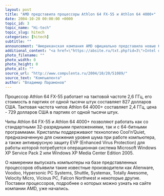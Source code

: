 ```yaml
---
layout: post
title: "AMD представила процессоры Athlon 64 FX-55 и Athlon 64 4000+"
date: 2004-10-20 00:00:00 +0000
topic_id: 3
topic_name: "Hi-tech"
topic_slug: hitech
categories: [hitech]
subtitle: ""
announcement: "Американская компания AMD официально представила новые 64-разрядные процессоры для настольных компьютеров Athlon 64 FX-55 и Athlon 64 4000+. Чипы изготавливаются по нормам 130-нанометровой технологии и оснащаются 1 Мб кэш-памяти второго уровня. Как отмечается в пресс-релизе, кристаллы Athlon 64 FX-55 ориентированы на использование, прежде всего, в мощных мультимедийных системах, тогда как процессоры Athlon 64 4000+ позиционируются в качестве базы для создания решений бизнес-класса."
additional_content: "<a href=\"https://absite.ru/txt.php?id=3\">Intel отказалась от выпуска процессора с частотой 4 ГГц</a>"
photo_filename: ""
photo_width: 0
photo_height: 0
photo_alt: ""
source_url: "http://www.compulenta.ru/2004/10/20/51089/"
source_text: "Компьюлента"
author: "Владимир Парамонов"
---
```

Процессор Athlon 64 FX-55 работает на тактовой частоте 2,6 ГГц, его стоимость в партиях от одной тысячи штук составляет 827 долларов США. Тактовая частота чипов Athlon 64 4000+ составляет 2,4 ГГц, цена - 729 долларов США в партиях от одной тысячи штук.

Чипы Athlon 64 FX-55 и Athlon 64 4000+ позволяют работать как со стандартными 32-разрядными приложениями, так и с 64-битными программами. Кристаллы поддерживают технологию Cool’n’Quiet, предназначенную для снижения уровня шума при работе компьютера, а также антивирусную защиту EVP (Enhanced Virus Protection) для работы которой потребуется операционная система Microsoft Windows XP Service Pack 2 или Windows XP Media Center Edition 2005.

О намерении выпускать компьютеры на базе представленных процессоров объявили такие известные производители как Alienware, Voodoo, Hypersonic PC Systems, Shuttle, Systemax, Totally Awesome, Velocity Micro, Vicious PC, Falcon Northwest и некоторые другие. Поставки процессоров, подробнее о которых можно узнать на сайте компании AMD, уже начались.
